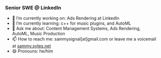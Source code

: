 ### Senior SWE @ LinkedIn

- 🔭 I’m currently working on: Ads Rendering at LinkedIn
- 🌱 I’m currently learning: c++ for music plugins, and AutoML
- 💬 Ask me about: Content Management Systems, Ads Rendering, AutoML, Music Production
- 📫 How to reach me: sammysignal[at]gmail.com or leave me a voicemail at [sammy.sytes.net](https://sammy.sytes.net/)
- 😄 Pronouns: he/him

<!--
**sammysignal/sammysignal** is a ✨ _special_ ✨ repository because its `README.md` (this file) appears on your GitHub profile.

Here are some ideas to get you started:

- 🔭 I’m currently working on ...
- 🌱 I’m currently learning ...
- 👯 I’m looking to collaborate on ...
- 🤔 I’m looking for help with ...
- 💬 Ask me about ...
- 📫 How to reach me: ...
- 😄 Pronouns: ...
- ⚡ Fun fact: ...
-->
